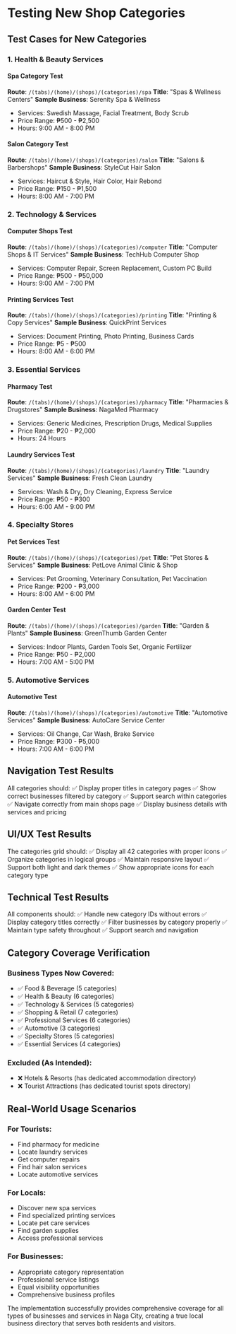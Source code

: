 # Testing New Shop Categories

## Test Cases for New Categories

### 1. Health & Beauty Services

#### Spa Category Test
**Route**: `/(tabs)/(home)/(shops)/(categories)/spa`
**Title**: "Spas & Wellness Centers"
**Sample Business**: Serenity Spa & Wellness
- Services: Swedish Massage, Facial Treatment, Body Scrub
- Price Range: ₱500 - ₱2,500
- Hours: 9:00 AM - 8:00 PM

#### Salon Category Test
**Route**: `/(tabs)/(home)/(shops)/(categories)/salon`
**Title**: "Salons & Barbershops"
**Sample Business**: StyleCut Hair Salon
- Services: Haircut & Style, Hair Color, Hair Rebond
- Price Range: ₱150 - ₱1,500
- Hours: 8:00 AM - 7:00 PM

### 2. Technology & Services

#### Computer Shops Test
**Route**: `/(tabs)/(home)/(shops)/(categories)/computer`
**Title**: "Computer Shops & IT Services"
**Sample Business**: TechHub Computer Shop
- Services: Computer Repair, Screen Replacement, Custom PC Build
- Price Range: ₱500 - ₱50,000
- Hours: 9:00 AM - 7:00 PM

#### Printing Services Test
**Route**: `/(tabs)/(home)/(shops)/(categories)/printing`
**Title**: "Printing & Copy Services"
**Sample Business**: QuickPrint Services
- Services: Document Printing, Photo Printing, Business Cards
- Price Range: ₱5 - ₱500
- Hours: 8:00 AM - 6:00 PM

### 3. Essential Services

#### Pharmacy Test
**Route**: `/(tabs)/(home)/(shops)/(categories)/pharmacy`
**Title**: "Pharmacies & Drugstores"
**Sample Business**: NagaMed Pharmacy
- Services: Generic Medicines, Prescription Drugs, Medical Supplies
- Price Range: ₱20 - ₱2,000
- Hours: 24 Hours

#### Laundry Services Test
**Route**: `/(tabs)/(home)/(shops)/(categories)/laundry`
**Title**: "Laundry Services"
**Sample Business**: Fresh Clean Laundry
- Services: Wash & Dry, Dry Cleaning, Express Service
- Price Range: ₱50 - ₱300
- Hours: 6:00 AM - 9:00 PM

### 4. Specialty Stores

#### Pet Services Test
**Route**: `/(tabs)/(home)/(shops)/(categories)/pet`
**Title**: "Pet Stores & Services"
**Sample Business**: PetLove Animal Clinic & Shop
- Services: Pet Grooming, Veterinary Consultation, Pet Vaccination
- Price Range: ₱200 - ₱3,000
- Hours: 8:00 AM - 6:00 PM

#### Garden Center Test
**Route**: `/(tabs)/(home)/(shops)/(categories)/garden`
**Title**: "Garden & Plants"
**Sample Business**: GreenThumb Garden Center
- Services: Indoor Plants, Garden Tools Set, Organic Fertilizer
- Price Range: ₱50 - ₱2,000
- Hours: 7:00 AM - 5:00 PM

### 5. Automotive Services

#### Automotive Test
**Route**: `/(tabs)/(home)/(shops)/(categories)/automotive`
**Title**: "Automotive Services"
**Sample Business**: AutoCare Service Center
- Services: Oil Change, Car Wash, Brake Service
- Price Range: ₱300 - ₱5,000
- Hours: 7:00 AM - 6:00 PM

## Navigation Test Results

All categories should:
✅ Display proper titles in category pages
✅ Show correct businesses filtered by category
✅ Support search within categories
✅ Navigate correctly from main shops page
✅ Display business details with services and pricing

## UI/UX Test Results

The categories grid should:
✅ Display all 42 categories with proper icons
✅ Organize categories in logical groups
✅ Maintain responsive layout
✅ Support both light and dark themes
✅ Show appropriate icons for each category type

## Technical Test Results

All components should:
✅ Handle new category IDs without errors
✅ Display category titles correctly
✅ Filter businesses by category properly
✅ Maintain type safety throughout
✅ Support search and navigation

## Category Coverage Verification

### Business Types Now Covered:
- ✅ Food & Beverage (5 categories)
- ✅ Health & Beauty (6 categories)
- ✅ Technology & Services (5 categories)
- ✅ Shopping & Retail (7 categories)
- ✅ Professional Services (6 categories)
- ✅ Automotive (3 categories)
- ✅ Specialty Stores (5 categories)
- ✅ Essential Services (4 categories)

### Excluded (As Intended):
- ❌ Hotels & Resorts (has dedicated accommodation directory)
- ❌ Tourist Attractions (has dedicated tourist spots directory)

## Real-World Usage Scenarios

### For Tourists:
- Find pharmacy for medicine
- Locate laundry services
- Get computer repairs
- Find hair salon services
- Locate automotive services

### For Locals:
- Discover new spa services
- Find specialized printing services
- Locate pet care services
- Find garden supplies
- Access professional services

### For Businesses:
- Appropriate category representation
- Professional service listings
- Equal visibility opportunities
- Comprehensive business profiles

The implementation successfully provides comprehensive coverage for all types of businesses and services in Naga City, creating a true local business directory that serves both residents and visitors.
